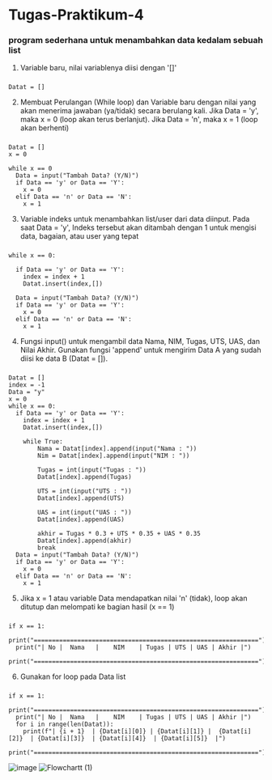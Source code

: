 # Tugas-Praktikum-4
### program sederhana untuk menambahkan data kedalam sebuah list
1. Variable baru, nilai variablenya diisi dengan '[]'
###
    Datat = []

2. Membuat Perulangan (While loop) dan Variable baru dengan nilai yang akan menerima jawaban (ya/tidak) secara berulang kali. Jika Data = 'y', maka x = 0 (loop akan terus berlanjut). Jika Data = 'n', maka x = 1 (loop akan berhenti)
###
    Datat = []
    x = 0
    
    while x == 0
      Data = input("Tambah Data? (Y/N)")
      if Data == 'y' or Data == 'Y':
        x = 0
      elif Data == 'n' or Data == 'N':
        x = 1
3. Variable indeks untuk menambahkan list/user dari data diinput. Pada saat Data = 'y', Indeks tersebut akan ditambah dengan 1 untuk mengisi data, bagaian, atau user yang tepat
###
    while x == 0:

      if Data == 'y' or Data == 'Y':
        index = index + 1
        Datat.insert(index,[])
        
      Data = input("Tambah Data? (Y/N)")
      if Data == 'y' or Data == 'Y':
        x = 0
      elif Data == 'n' or Data == 'N':
        x = 1
4. Fungsi input() untuk mengambil data Nama, NIM, Tugas, UTS, UAS, dan Nilai Akhir. Gunakan fungsi 'append' untuk mengirim Data A yang sudah diisi ke data B (Datat = []).
###
    Datat = []
    index = -1
    Data = "y"
    x = 0
    while x == 0:
      if Data == 'y' or Data == 'Y':
        index = index + 1
        Datat.insert(index,[])

        while True:
            Nama = Datat[index].append(input("Nama : "))
            Nim = Datat[index].append(input("NIM : "))

            Tugas = int(input("Tugas : "))
            Datat[index].append(Tugas)

            UTS = int(input("UTS : "))
            Datat[index].append(UTS)

            UAS = int(input("UAS : "))
            Datat[index].append(UAS)

            akhir = Tugas * 0.3 + UTS * 0.35 + UAS * 0.35
            Datat[index].append(akhir)
            break
      Data = input("Tambah Data? (Y/N)")
      if Data == 'y' or Data == 'Y':
        x = 0
      elif Data == 'n' or Data == 'N':
        x = 1
5. Jika x = 1 atau variable Data mendapatkan nilai 'n' (tidak), loop akan ditutup dan melompati ke bagian hasil (x == 1)
###
    if x == 1:
      print("==============================================================")
      print("| No |  Nama   |    NIM    | Tugas | UTS | UAS | Akhir |")
      print("==============================================================")
6. Gunakan for loop pada Data list
###
    if x == 1:
      print("==============================================================")
      print("| No |  Nama   |    NIM    | Tugas | UTS | UAS | Akhir |")
      for i in range(len(Datat)):
        print(f"| {i + 1}  | {Datat[i][0]} | {Datat[i][1]} |  {Datat[i][2]}  | {Datat[i][3]}  | {Datat[i][4]}  | {Datat[i][5]}  |")
      print("==============================================================")
![image](https://user-images.githubusercontent.com/61907877/143869842-ca116b9e-39a5-4e87-be8a-56c41a194c15.png)
![Flowchartt (1)](https://user-images.githubusercontent.com/61907877/143875776-f7beea12-2f33-43be-8e7a-81824195b469.png)


